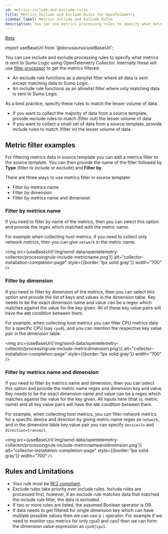 ```yaml
---
id: metrics-include-and-exclude-rules
title: Metrics Include and Exclude Rules for OpenTelemetry
sidebar_label: Metrics Include and Exclude Rules
description: You can use metrics processing rules to specify what metrics are sent to Sumo Logic using OpenTelemetry Collector.
---
```

<head>
  <meta name="robots" content="noindex" />
</head>

<p><a href="/docs/beta"><span className="beta">Beta</span></a></p>

import useBaseUrl from '@docusaurus/useBaseUrl';

You can use include and exclude processing rules to specify what metrics is sent to Sumo Logic using OpenTelemetry Collector. Internally these will use [filter processor](https://github.com/open-telemetry/opentelemetry-collector-contrib/tree/main/processor/filterprocessor) to get the metrics filtered.

* An exclude rule functions as a denylist filter where all data is sent except matching data to Sumo Logic.
* An include rule functions as an allowlist filter where only matching data is sent to Sumo Logic.

As a best practice, specify these rules to match the lesser volume of data.

* If you want to collect the majority of data from a source template, provide exclude rules to match (filter out) the lesser volume of data
* If you want to collect a small set of data from a source template, provide include rules to match (filter in) the lesser volume of data.

## Metric filter examples

For filtering metrics data in source template you can add a metrics filter to the source template. You can then provide the name of the filter followed by **Type** (filter to include or exclude) and **Filter by**.

There are three ways to use metrics filter in source template:
* Filter by metrics name
* Filter by dimension
* Filter by metrics name and dimension

### Filter by metrics name

If you need to filter by name of the metrics, then you can select this option and provide the regex which matched with the metric name.

For example when collecting host metrics, if you need to collect only network metrics, then you can give `network` in the metric name.

<img src={useBaseUrl('img/send-data/opentelemetry-collector/processingrule-include-metricname.png')} alt="collector-installation-completion-page" style={{border:'1px solid gray'}} width="700" />

### Filter by dimension

If you need to filter by dimension of the metrics, then you can select this option and provide the list of keys and values in the dimension table. Key needs to be the exact dimension name and value can be a regex which matches against the value for the key given. All of these key value pairs will have the `AND` condition between them.

For example, when collecting host metrics you can filter CPU metrics data for a specific CPU (say `cpu0`), and you can mention the respective key value pair in the dimension table.

<img src={useBaseUrl('img/send-data/opentelemetry-collector/processingrule-include-metricdimension.png')} alt="collector-installation-completion-page" style={{border:'1px solid gray'}} width="700" />

### Filter by metrics name and dimension

If you need to filter by metrics name and dimension, then you can select this option and provide the metric name regex and dimension key and value. Key needs to be the exact dimension name and value can be a regex which matches against the value for the key given. All inputs here (that is, metric name) and all key value pairs will have the `AND` condition between them.

For example, when collecting host metrics, you can filter network metrics for a specific device and direction by giving metric name regex as `network`, and in the dimension table key value pair you can specify `device=lo` and `direction=transmit`.

<img src={useBaseUrl('img/send-data/opentelemetry-collector/processingrule-include-metricnameanddimension.png')} alt="collector-installation-completion-page" style={{border:'1px solid gray'}} width="700" />

## Rules and Limitations

* Your rule must be [RE2 compliant](https://github.com/google/re2/wiki/Syntax).
* Exclude rules take priority over include rules. Include rules are processed first, however, if an exclude rule matches data that matched the include rule filter, the data is excluded.
* If two or more rules are listed, the assumed Boolean operator is OR.
* If data needs to get filtered for single dimension key which can have multiple possible values then we can use a `|` operator. For example if we need to monitor cpu metrics for only cpu0 and cpu1 then we can form the dimension value expression as `cpu0|cpu1`.
